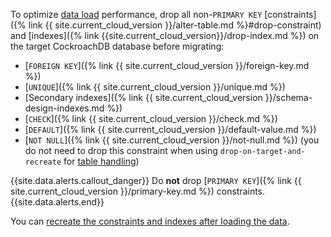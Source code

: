 To optimize [data load](#load-data-into-cockroachdb) performance, drop all non-`PRIMARY KEY` [constraints]({% link {{ site.current_cloud_version }}/alter-table.md %}#drop-constraint) and [indexes]({% link {{site.current_cloud_version}}/drop-index.md %}) on the target CockroachDB database before migrating:

- [`FOREIGN KEY`]({% link {{ site.current_cloud_version }}/foreign-key.md %})
- [`UNIQUE`]({% link {{ site.current_cloud_version }}/unique.md %})
- [Secondary indexes]({% link {{ site.current_cloud_version }}/schema-design-indexes.md %})
- [`CHECK`]({% link {{ site.current_cloud_version }}/check.md %})
- [`DEFAULT`]({% link {{ site.current_cloud_version }}/default-value.md %})
- [`NOT NULL`]({% link {{ site.current_cloud_version }}/not-null.md %}) (you do not need to drop this constraint when using `drop-on-target-and-recreate` for [table handling](#target-table-handling))

{{site.data.alerts.callout_danger}}
Do **not** drop [`PRIMARY KEY`]({% link {{ site.current_cloud_version }}/primary-key.md %}) constraints.
{{site.data.alerts.end}}

You can [recreate the constraints and indexes after loading the data](#modify-the-cockroachdb-schema).